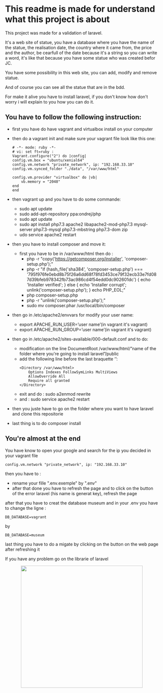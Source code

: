# This readme is made for understand what this project is about

This project was made for a validation of laravel.

It's a web site of statue, you have a database where you have the name of the statue, the realisation date, the country where it came from, the price and the author, be cearfull of the date because it's a string so you can write a word, it's like that because you have some statue who was created befor JC.

You have some possibility in this web site, you can add, modify and remove statue.

And of course you can see all the statue that are in the bdd.

For make it alive you have to install laravel, if you don't know how don't worry i will explain to you how you can do it.

## You have to follow the following instruction:
- first you have do have vagrant and virtualbox install on your computer
- then do a vagrant init and make sure your vagrant file look like this one:
    ``` 
    # -*- mode: ruby -*-
    # vi: set ft=ruby :
    Vagrant.configure("2") do |config|
    config.vm.box = "ubuntu/xenial64"
    config.vm.network "private_network", ip: "192.168.33.10"
    config.vm.synced_folder "./data", "/var/www/html"

    config.vm.provider "virtualbox" do |vb|
        vb.memory = "2048"
    end
    end 
    ```
- then vagrant up and you have to do some commande:
    
    - sudo apt update
    - sudo add-apt-repository ppa:ondrej/php
    - sudo apt update
    - sudo apt install php7.3 apache2 libapache2-mod-php7.3 mysql-server php7.3-mysql php7.3-mbstring php7.3-dom zip
    - udo service apache2 restart
- then you have to install composer and move it:
    - first you have to be in /var/www/html then do :
        - php -r "copy('https://getcomposer.org/installer', 'composer-setup.php');"
        - php -r "if (hash_file('sha384', 'composer-setup.php') === '795f976fe0ebd8b75f26a6dd68f78fd3453ce79f32ecb33e7fd087d39bfeb978342fb73ac986cd4f54edd0dc902601dc') { echo 'Installer verified'; } else { echo 'Installer corrupt'; unlink('composer-setup.php'); } echo PHP_EOL;"
        - php composer-setup.php
        - php -r "unlink('composer-setup.php');"
        - sudo mv composer.phar /usr/local/bin/composer
- then go in /etc/apache2/envvars for modify your user name:
    - export APACHE_RUN_USER=’user name’(in vagrant it's vagrant)
    - export APACHE_RUN_GROUP=’user name’(in vagrant it's vagrant)
- then go in /etc/apache2/sites-available/000-default.conf and to do:
    - modification on the line DocumentRoot /var/www/html/”name of the folder where you're going to install laravel”/public
    - add the following line before the last braquette ‘</VirtualHost>’:
        ```
        <Directory /var/www/html>
            Options Indexes FollowSymLinks MultiViews
            AllowOverride All
            Require all granted
        </Directory>
        ```
    - exit and do : sudo a2enmod rewrite
    - and : sudo service apache2 restart
- then you juste have to go on the folder where you want to have laravel and clone this repositorie
- last thing is to do composer install

## You're almost at the end

You have know to open your google and search for the ip you decided in your vagrant file

    config.vm.network "private_network", ip: "192.168.33.10"

then you have to :
- rename your fille ".env.exemple" by ".env" 
- after that done you have to refresh the page and to click on the button of the error laravel (his name is generat key), refresh the page

after that you have to creat the database museum and in your .env you have to change the ligne : 

    DB_DATABASE=vagrant 
by

    DB_DATABASE=museum

last thing you have to do a migate by clicking on the button on the web page after refreshing it

If you have any problem go on the librarie of laravel

<p align="center"><a href="https://laravel.com" target="_blank"><img src="https://raw.githubusercontent.com/laravel/art/master/logo-lockup/5%20SVG/2%20CMYK/1%20Full%20Color/laravel-logolockup-cmyk-red.svg" width="400"></a></p>